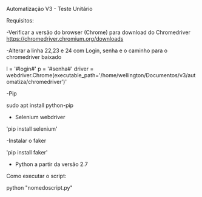 Automatização V3 - Teste Unitário

Requisitos:

-Verificar a versão do browser (Chrome) para download do Chromedriver
https://chromedriver.chromium.org/downloads

-Alterar a linha 22,23 e 24 com Login, senha e o caminho para o chromedriver baixado

l = '#login#'
p = '#senha#'
driver = webdriver.Chrome(executable_path='/home/wellington/Documentos/v3/automatiza/chromedriver')'

-Pip

sudo apt install python-pip

- Selenium webdriver

'pip install selenium'

-Instalar o faker

'pip install faker'
- Python a partir da versão 2.7

Como executar o script:

python "nomedoscript.py"



